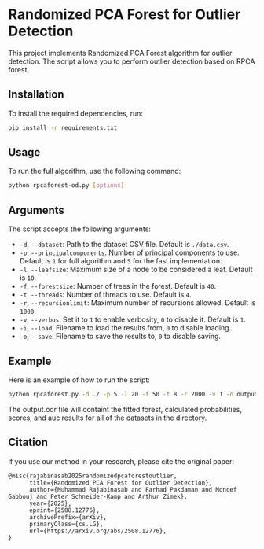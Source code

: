 # Randomized PCA Forest for Outlier Detection

This project implements Randomized PCA Forest algorithm for outlier detection. The script allows you to perform outlier detection based on RPCA forest.

## Installation

To install the required dependencies, run:
```bash
pip install -r requirements.txt
```

## Usage

To run the full algorithm, use the following command:
```bash
python rpcaforest-od.py [options]
```

## Arguments

The script accepts the following arguments:

- `-d`, `--dataset`: Path to the dataset CSV file. Default is `./data.csv`.
- `-p`, `--principalcomponents`: Number of principal components to use. Default is `1` for full algorithm and `5` for the fast implementation.
- `-l`, `--leafsize`: Maximum size of a node to be considered a leaf. Default is `10`.
- `-f`, `--forestsize`: Number of trees in the forest. Default is `40`.
- `-t`, `--threads`: Number of threads to use. Default is `4`.
- `-r`, `--recursionlimit`: Maximum number of recursions allowed. Default is `1000`.
- `-v`, `--verbos`: Set it to `1` to enable verbosity, `0` to disable it. Default is `1`.
- `-i`, `--load`: Filename to load the results from, `0` to disable loading.
- `-o`, `--save`: Filename to save the results to, `0` to disable saving.

## Example

Here is an example of how to run the script:
```bash
python rpcaforest.py -d ./ -p 5 -l 20 -f 50 -t 8 -r 2000 -v 1 -o output.odr
```

The output.odr file will containt the fitted forest, calculated probabilities, scores, and auc results for all of the datasets in the directory.

## Citation


If you use our method in your research, please cite the original paper:


```
@misc{rajabinasab2025randomizedpcaforestoutlier,
      title={Randomized PCA Forest for Outlier Detection}, 
      author={Muhammad Rajabinasab and Farhad Pakdaman and Moncef Gabbouj and Peter Schneider-Kamp and Arthur Zimek},
      year={2025},
      eprint={2508.12776},
      archivePrefix={arXiv},
      primaryClass={cs.LG},
      url={https://arxiv.org/abs/2508.12776}, 
}
```
